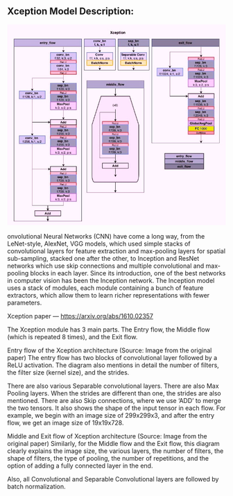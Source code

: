 ## Xception Model Description:

![](https://raw.githubusercontent.com/Masterx-AI/Xception_Implementation/main/xception.jpg)

onvolutional Neural Networks (CNN) have come a long way, from the LeNet-style, AlexNet, VGG models, which used simple stacks of convolutional layers for feature extraction and max-pooling layers for spatial sub-sampling, stacked one after the other, to Inception and ResNet networks which use skip connections and multiple convolutional and max-pooling blocks in each layer. Since its introduction, one of the best networks in computer vision has been the Inception network. The Inception model uses a stack of modules, each module containing a bunch of feature extractors, which allow them to learn richer representations with fewer parameters.

Xception paper — https://arxiv.org/abs/1610.02357

The Xception module has 3 main parts. The Entry flow, the Middle flow (which is repeated 8 times), and the Exit flow.


Entry flow of the Xception architecture (Source: Image from the original paper)
The entry flow has two blocks of convolutional layer followed by a ReLU activation. The diagram also mentions in detail the number of filters, the filter size (kernel size), and the strides.

There are also various Separable convolutional layers. There are also Max Pooling layers. When the strides are different than one, the strides are also mentioned. There are also Skip connections, where we use ‘ADD’ to merge the two tensors. It also shows the shape of the input tensor in each flow. For example, we begin with an image size of 299x299x3, and after the entry flow, we get an image size of 19x19x728.


Middle and Exit flow of Xception architecture (Source: Image from the original paper)
Similarly, for the Middle flow and the Exit flow, this diagram clearly explains the image size, the various layers, the number of filters, the shape of filters, the type of pooling, the number of repetitions, and the option of adding a fully connected layer in the end.

Also, all Convolutional and Separable Convolutional layers are followed by batch normalization.

